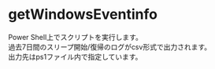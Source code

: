 # getWindowsEventinfo   
Power Shell上でスクリプトを実行します。   
過去7日間のスリープ開始/復帰のログがcsv形式で出力されます。   
出力先はps1ファイル内で指定しています。
